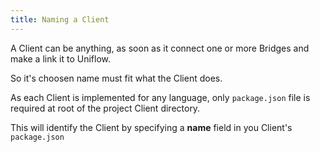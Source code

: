 ```yaml
---
title: Naming a Client
---
```


A Client can be anything, as soon as it connect one or more Bridges and
make a link it to Uniflow.

So it's choosen name must fit what the Client does.

As each Client is implemented for any language, only `package.json` file
is required at root of the project Client directory.

This will identify the Client by specifying a **name** field in you
Client's `package.json`
